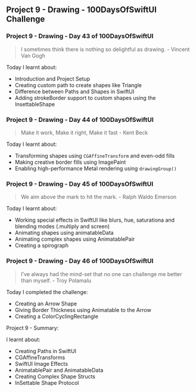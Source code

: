 ## Project 9 - Drawing - 100DaysOfSwiftUI Challenge

### Project 9 - Drawing - Day 43 of 100DaysOfSwiftUI

> I sometimes think there is nothing so delightful as drawing. - Vincent Van Gogh

Today I learnt about: 

- Introduction and Project Setup
- Creating custom path to create shapes like Triangle
- Difference between Paths and Shapes in SwiftUI
- Adding strokeBorder support to custom shapes using the InsettableShape

### Project 9 - Drawing - Day 44 of 100DaysOfSwiftUI

> Make it work, Make it right, Make it fast - Kent Beck

Today I learnt about:

- Transforming shapes using `CGAffineTransform` and even-odd fills
- Making creative border fills using ImagePaint
- Enabling high-performance Metal rendering using `drawingGroup()`

### Project 9 - Drawing - Day 45 of 100DaysOfSwiftUI

> We aim above the mark to hit the mark. - Ralph Waldo Emerson

Today I learnt about:

- Working special effects in SwiftUI like blurs, hue, saturationa and blending modes (.multiply and screen)
- Animating shapes using animatableData
- Animating complex shapes using AnimatablePair
- Creating a spirograph 

### Project 9 - Drawing - Day 46 of 100DaysOfSwiftUI

> I’ve always had the mind-set that no one can challenge me better than myself. - Troy Polamalu

Today I completed the challenge:

- Creating an Arrow Shape
- Giving Border Thickness using Animatable to the Arrow
- Creating a ColorCyclingRectangle

Project 9 - Summary:

I learnt about:

- Creating Paths in SwiftUI
- CGAffineTransforms
- SwiftUI Image Effects
- AnimatablePair and AnimatableData
- Creating Complex Shape Structs
- InSettable Shape Protocol
